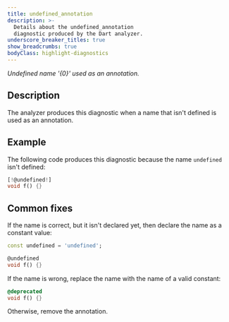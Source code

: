 ```yaml
---
title: undefined_annotation
description: >-
  Details about the undefined_annotation
  diagnostic produced by the Dart analyzer.
underscore_breaker_titles: true
show_breadcrumbs: true
bodyClass: highlight-diagnostics
---
```


_Undefined name '{0}' used as an annotation._

## Description

The analyzer produces this diagnostic when a name that isn't defined is
used as an annotation.

## Example

The following code produces this diagnostic because the name `undefined`
isn't defined:

```dart
[!@undefined!]
void f() {}
```

## Common fixes

If the name is correct, but it isn't declared yet, then declare the name as
a constant value:

```dart
const undefined = 'undefined';

@undefined
void f() {}
```

If the name is wrong, replace the name with the name of a valid constant:

```dart
@deprecated
void f() {}
```

Otherwise, remove the annotation.
